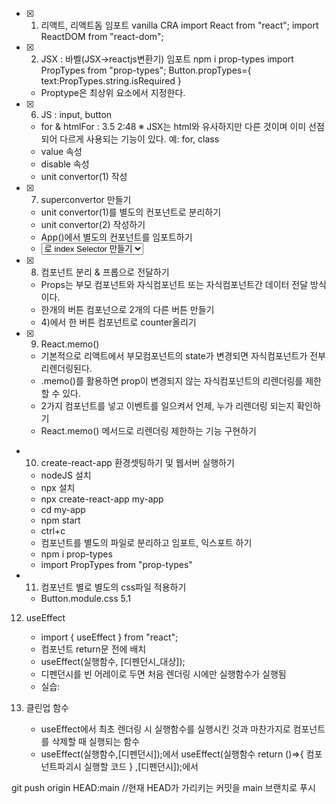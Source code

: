 - [x] 1. 리액트, 리액트돔 임포트
     vanilla
     <script src="https://unpkg.com/react@17.0.2/umd/react.production.min.js"></script>
     <script src="https://unpkg.com/react-dom@17.0.2/umd/react-dom.production.min.js"></script>
     CRA
     import React from "react";
     import ReactDOM from "react-dom";
- [x] 2. JSX : 바벨(JSX->reactjs변환기) 임포트
     <script src="https://unpkg.com/@babel/standalone/babel.min.js"></script>
     <script type="text/babel">

- [x] 3. jsx로 코딩하기

  - 타이틀 컴포넌트
  - 버튼 컴포넌트
  - 버튼 컴포넌트에 이벤트리스너 넣기
    (props 사용없이 컴포넌트에 직접)

- [x] 4. state, useState를 활용하여 코딩

  - modifier 함수의 장점: state변수가 변화할때 이를 감지하여 자동으로 렌더링
  - state 값의 변경방법
  - 버튼 컴포넌트로 counter 올리기

- [x] 5. Proptype 임포트하기 및 적용하기
     <script src="https://unpkg.com/prop-types@15.7.2/prop-types.js"></script>
     npm i prop-types
     import PropTypes from "prop-types";
     Button.propTypes={
     text:PropTypes.string.isRequired
     }

  - Proptype은 최상위 요소에서 지정한다.

- [x] 6. JS : input, button

  - for & htmlFor : 3.5 2:48
    ※ JSX는 html와 유사하지만 다른 것이며 이미 선점되어 다르게 사용되는 기능이 있다. 예: for, class
  - value 속성
  - disable 속성
  - unit convertor(1) 작성

- [x] 7. superconvertor 만들기

  - unit convertor(1)를 별도의 컨포넌트로 분리하기
  - unit convertor(2) 작성하기
  - App()에서 별도의 컨포넌트를 임포트하기
  - <select>,<option>로 index Selector 만들기

- [x] 8. 컴포넌트 분리 & 프롭으로 전달하기

  - Props는 부모 컴포넌트와 자식컴포넌트 또는 자식컴포넌트간 데이터 전달 방식이다.
  - 한개의 버튼 컴포넌으로 2개의 다른 버튼 만들기
  - 4)에서 한 버튼 컴포넌트로 counter올리기

- [x] 9. React.memo()

  - 기본적으로 리액트에서 부모컴포넌트의 state가 변경되면 자식컴포넌트가 전부 리렌더링된다.
  - .memo()를 활용하면 prop이 변경되지 않는 자식컴포넌트의 리렌더링를 제한할 수 있다.
  - 2가지 컴포넌트를 넣고 이벤트를 일으켜서 언제, 누가 리렌더링 되는지 확인하기
  - React.memo() 메서드로 리렌더링 제한하는 기능 구현하기

- 10. create-react-app 환경셋팅하기 및 웹서버 실행하기

  - nodeJS 설치
  - npx 설치
  - npx create-react-app my-app
  - cd my-app
  - npm start
  - ctrl+c
  - 컴포넌트를 별도의 파일로 분리하고 임포트, 익스포트 하기
  - npm i prop-types
  - import PropTypes from "prop-types"

- 11. 컴포넌트 별로 별도의 css파일 적용하기
  - Button.module.css 5.1

12. useEffect

    - import { useEffect } from "react";
    - 컴포넌트 return문 전에 배치
    - useEffect(실행함수, [디펜던시_대상]);
    - 디펜던시를 빈 어레이로 두면 처음 렌더링 시에만 실행함수가 실행됨
    - 실습:

13. 클린업 함수
    - useEffect에서 최초 렌더링 시 실행함수를 실행시킨 것과 마찬가지로 컴포넌트를 삭제할 때 실행되는 함수
    - useEffect(실행함수,[디펜던시]);에서
      useEffect(실행함수
      return ()=>{
      컴포넌트파괴시 실행할 코드
      }
      ,[디펜던시]);에서

git push origin HEAD:main //현재 HEAD가 가리키는 커밋을 main 브랜치로 푸시
